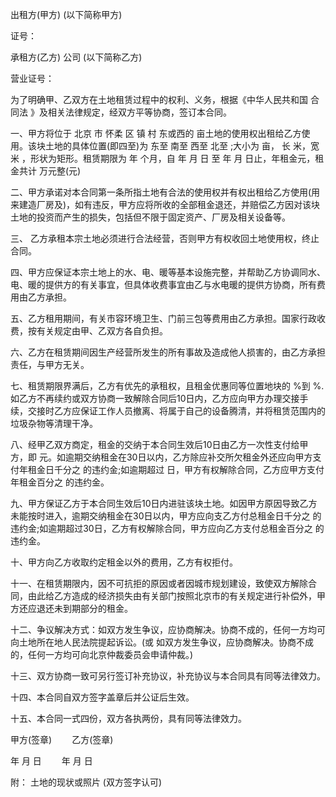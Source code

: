 
 


出租方(甲方) (以下简称甲方)


证号：


承租方(乙方) 公司 (以下简称乙方)


营业证号：


为了明确甲、乙双方在土地租赁过程中的权利、义务，根据《中华人民共和国
合同法
》及相关法律规定，经双方平等协商，签订本合同。


一、甲方将位于
北京
市
怀柔
区 镇 村 东或西的 亩土地的使用权出租给乙方使用。该块土地的具体位置(即四至)为 东至 南至 西至 北至 ;大小为 亩， 长 米，宽 米 ，形状为矩形。租赁期限为 年 个月，自 年 月 日 至 年 月 日止，年租金元，租金共计 万元整(元)


二、甲方承诺对本合同第一条所指土地有合法的使用权并有权出租给乙方使用(用来建造厂房及)，如有违反，甲方应将所收的全部租金退还，并赔偿乙方因对该块土地的投资而产生的损失，包括但不限于固定资产、厂房及相关设备等。


三、 乙方承租本宗土地必须进行合法经营，否则甲方有权收回土地使用权，终止合同。


四、甲方应保证本宗土地上的水、电、暖等基本设施完整，并帮助乙方协调同水、电、暖的提供方的有关事宜，但具体收费事宜由乙与水电暖的提供方协商，所有费用由乙方承担。


五、乙方租用期间，有关市容环境卫生、门前三包等费用由乙方承担。国家行政收费，按有关规定由甲、乙双方各自负担。


六、乙方在租赁期间因生产经营所发生的所有事故及造成他人损害的，由乙方承担责任，与甲方无关。


七、租赁期限界满后，乙方有优先的承租权，且租金优惠同等位置地块的 %到 %.如乙方不再续约或双方协商一致解除合同后10日内，乙方应向甲方办理交接手续，交接时乙方应保证工作人员撤离、将属于自己的设备腾清，并将租赁范围内的垃圾杂物等清理干净。


八、经甲乙双方商定，租金的交纳于本合同生效后10日由乙方一次性支付给甲方，即 元。如逾期交纳租金在30日以内，乙方除应补交所欠租金外还应向甲方支付年租金日千分之 的违约金;如逾期超过 日，甲方有权解除合同，乙方应甲方支付年租金百分之 的违约金。


九、甲方保证乙方于本合同生效后10日内进驻该块土地。如因甲方原因导致乙方未能按时进入，逾期交纳租金在30日以内，甲方应向支乙方付总租金日千分之 的违约金;如逾期超过30日，乙方有权解除合同，甲方应向乙方支付总租金百分之 的违约金。


十、甲方向乙方收取约定租金以外的费用，乙方有权拒付。


十一、在租赁期限内，因不可抗拒的原因或者因城市规划建设，致使双方解除合同，由此给乙方造成的经济损失由有关部门按照北京市的有关规定进行补偿外，甲方还应退还未到期部分的租金。


十二、争议解决方式：如双方发生争议，应协商解决。协商不成的，任何一方均可向土地所在地人民法院提起诉讼。(或 如双方发生争议，应协商解决。协商不成的，任何一方均可向北京仲裁委员会申请仲裁。)


十三、双方协商一致可另行签订补充协议，补充协议与本合同具有同等法律效力。


十四、本合同自双方签字盖章后并公证后生效。


十五、本合同一式四份，双方各执两份，具有同等法律效力。


甲方(签章) 　　乙方(签章)


年 月 日 　　年 月 日


附： 土地的现状或照片 (双方签字认可)
 


 

 
 
 
 
 
  


  
 

  


  


  
 
 
 
 

